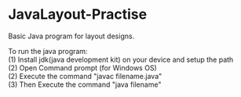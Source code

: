 # JavaLayout-Practise
Basic Java program for layout designs. 


To run the java program:\
(1) Install jdk(java development kit) on your device and setup the path\
(2) Open Command prompt (for Windows OS)\
(2) Execute the command "javac filename.java"\
(3) Then Execute the command "java filename"
